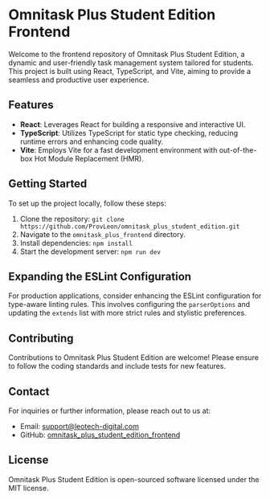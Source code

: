 # Omnitask Plus Student Edition Frontend

Welcome to the frontend repository of Omnitask Plus Student Edition, a dynamic and user-friendly task management system tailored for students. This project is built using React, TypeScript, and Vite, aiming to provide a seamless and productive user experience.

## Features

- **React**: Leverages React for building a responsive and interactive UI.
- **TypeScript**: Utilizes TypeScript for static type checking, reducing runtime errors and enhancing code quality.
- **Vite**: Employs Vite for a fast development environment with out-of-the-box Hot Module Replacement (HMR).

## Getting Started

To set up the project locally, follow these steps:

1. Clone the repository: `git clone https://github.com/ProvLeon/omnitask_plus_student_edition.git`
2. Navigate to the `omnitask_plus_frontend` directory.
3. Install dependencies: `npm install`
4. Start the development server: `npm run dev`

## Expanding the ESLint Configuration

For production applications, consider enhancing the ESLint configuration for type-aware linting rules. This involves configuring the `parserOptions` and updating the `extends` list with more strict rules and stylistic preferences.

## Contributing

Contributions to Omnitask Plus Student Edition are welcome! Please ensure to follow the coding standards and include tests for new features.

## Contact

For inquiries or further information, please reach out to us at:

- Email: [support@leotech-digital.com](mailto:leotech.digital@gmail.com)
- GitHub: [omnitask_plus_student_edition_frontend](https://github.com/ProvLeon/omnitask_plus_student_edition/omnitask_plus_frontend)

## License

Omnitask Plus Student Edition is open-sourced software licensed under the MIT license.
